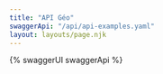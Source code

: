 ```yaml
---
title: "API Géo"
swaggerApi: "/api/api-examples.yaml"
layout: layouts/page.njk
---
```


{% swaggerUI swaggerApi %}